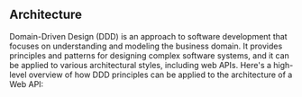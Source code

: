 ## Architecture 

Domain-Driven Design (DDD) is an approach to software development that focuses on understanding and modeling the business domain. It provides principles and patterns for designing complex software systems, and it can be applied to various architectural styles, including web APIs. Here's a high-level overview of how DDD principles can be applied to the architecture of a Web API:
